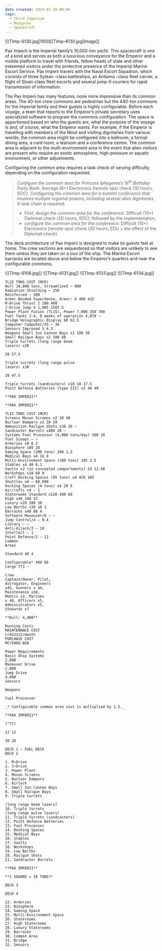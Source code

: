 ```yaml
---
date created: 2024-07-30 08:06
tags:
  - Third_Imperium
  - Mongoose
  - Spacecraft
---
```


![[TImp-6130.jpg|100]][[TImp-6130.jpg|Image]]

Pax Imperii is the Imperial family’s 10,000-ton yacht. This spacecraft is one of a kind and serves as both a luxurious conveyance for the Emperor and a mobile platform to travel with friends, fellow heads of state and other esteemed visitors under the protective presence of the Imperial Marine Escort Service. Pax Imperii travels with the Naval Escort Squadron, which consists of three Sylean -class battleships, an Antiama -class fleet carrier, a flight of Sloan-class fleet escorts and several jump-6 couriers for rapid transmission of information.

The Pax Imperii has many features, none more impressive than its common areas. The 40-ton crew commons are pedestrian but the 440-ton commons for the Imperial family and their guests is highly configurable. Before each voyage, a team that reports to the Emperor’s private secretary uses specialized software to program the commons configuration. The space is apportioned based on who the guests are, what the purpose of the voyage is and, of course, what the Emperor wants. For example, if the Emperor is travelling with members of the Moot and visiting dignitaries from various worlds, the common area might be configured into a ballroom, a formal dining area, a card room, a tearoom and a conference centre. The common area is adjacent to the multi-environment area in the event that alien visitors are present who require an exotic atmosphere, high-pressure or aquatic environment, or other adjustments.

Configuring the common area requires a task check of varying difficulty, depending on the configuration requested.

> _Configure the common area for Princess Iphegenia’s 16<sup>th</sup>  Birthday Party Bash_: Average (8+) Electronics (remote ops) check (1D hours, SOC).
> _Configuring the common area for a summit conference that involves multiple regional powers, including several alien dignitaries._ A task chain is required.
>
> - _First, design the common area for the conference:_ Difficult (10+) Diplomat check (2D hours, SOC); followed by the implementation,
> - _configure the common area for the conference_: Difficult (10+) Electronics (remote ops) check (2D hours, EDU + the effect of the Diplomat check).

The deck architecture of Pax Imperii is designed to make its guests feel at home. The crew sections are sequestered so that visitors are unlikely to see them unless they are taken on a tour of the ship. The Marine Escort barracks are located above and below the Emperor’s quarters and near the configurable commons.

![[TImp-6108.jpg]]
![[TImp-6131.jpg]]
![[TImp-6133.jpg]]
![[TImp-6134.jpg]]

```
TL15 TONS COST (MCR)
Hull 10,000 tons, Streamlined — 600
Radiation Shielding — 250
Reinforced — 300
Armor Bonded Superdense, Armor: 6 480 432
M-Drive Thrust 2 200 400
J-Drive Jump 4 1,005 1507.5
Power Plant Fusion (TL15), Power 7,000 350 700
Fuel Tanks J-4, 8 weeks of operation 4,070 —
Bridge Holographic Display 60 62.5
Computer Computer/35 — 30
Sensors Improved 3 4.3
Weapons Small Ion Cannon Bays x2 100 30
Small Railgun Bays x2 100 60
Triple turrets (long range beam
lasers) x20

20 57.5

Triple turrets (long range pulse
lasers) x10

10 47.5

Triple turrets (sandcasters) x10 10 17.5
Point Defence Batteries (type III) x2 40 40

**PAX IMPERII**

**PAX IMPERII**

TL15 TONS COST (MCR)
Screens Meson Screens x2 20 40
Nuclear Dampers x2 20 20
Ammunition Railgun Shots x36 36 —
Sandcaster Barrels x400 20 —
Systems Fuel Processor (4,000 tons/day) 200 10
Fuel Scoops — —
Armories x8 8 2
Biosphere 100 20
Gaming Space (200 tons) 200 1.2
Medical Bays x4 16 8
Multi-Environment Space (100 tons) 105 2.5
Stables x4 40 0.1
Vaults x2 (in concealed compartments) 24 12.48
Workshops x10 60 9
Craft Docking Spaces (95 tons) x4 420 105
Shuttles x4 — 60.588
Docking Spaces (4 tons) x4 20 5
Air/rafts x4 — 1
Staterooms Standard x120 480 60
High x40 240 32
Luxury x20 200 30
Low Berths x20 10 1
Barracks x40 80 4
Software Maneuver/0 — —
Jump Control/4 — 0.4
Library — —
Anti-Hijack/3 — 10
Intellect — 1
Point Defence/2 — 12
Common
Areas

Standard 40 4

Configurable* 440 66
Cargo 773 —

Crew
Captain/Owner, Pilot,
Astrogator, Engineers
x45, Gunners x 44,
Maintenance x10,
Medics x2, Marines
x 40, Officers x5,
Administrators x5,
Stewards x7

**Hull: 4,400**

Running Costs
MAINTENANCE COST
Cr422222/month
PURCHASE COST
MCr5066.668

Power Requirements
Basic Ship Systems
2,000
Maneuver Drive
2,000
Jump Drive
4,000
Sensors

Weapons

Fuel Processor

_* Configurable common area cost is multiplied by 1.5._

**PAX IMPERII**

(^77)

12 12

30 26

DECK 1 – FUEL DECK
DECK 2

1. M–Drive
2. J–Drive
3. Power Plant
4. Meson Screens
5. Nuclear Dampers
6. Airlock
7. Small Ion Cannon Bays
8. Small Railgun Bays
9. Triple turrets

(long range beam lasers)
10. Triple turrets
(long range pulse lasers)
11. Triple turrets (sandcasters)
12. Point Defence Batteries
13. Fuel Processor
14. Docking Spaces
15. Medical Bays
16. Stables
17. Vaults
18. Workshops
19. Low Berths
20. Railgun Shots
21. Sandcaster Barrels

**PAX IMPERII**

**1 SQUARE = 10 TONS**

DECK 3

DECK 4

22. Armories
23. Biosphere
24. Gaming Space
25. Multi-Environment Space
26. Staterooms
27. High Staterooms
28. Luxury Staterooms
29. Barracks
30. Common Area
31. Bridge
32. Sensors

```
